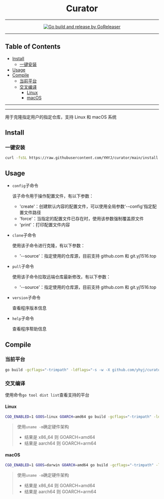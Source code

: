 <h1 align="center">Curator</h1>

<!-- File: README.md -->
<!-- Author: YJ -->
<!-- Email: yj1516268@outlook.com -->
<!-- Created Time: 2023-04-18 13:19:11 -->

---

<p align="center">
  <a href="https://github.com/YHYJ/curator/actions/workflows/release.yml"><img src="https://github.com/YHYJ/curator/actions/workflows/release.yml/badge.svg" alt="Go build and release by GoReleaser"></a>
</p>

---

## Table of Contents

<!-- vim-markdown-toc GFM -->

* [Install](#install)
  * [一键安装](#一键安装)
* [Usage](#usage)
* [Compile](#compile)
  * [当前平台](#当前平台)
  * [交叉编译](#交叉编译)
    * [Linux](#linux)
    * [macOS](#macos)

<!-- vim-markdown-toc -->

---

<!-------------------------------------------------------------->
<!--       _                                                  -->
<!--   ___| | ___  _ __   ___       _ __ ___ _ __   ___  ___  -->
<!--  / __| |/ _ \| '_ \ / _ \_____| '__/ _ \ '_ \ / _ \/ __| -->
<!-- | (__| | (_) | | | |  __/_____| | |  __/ |_) | (_) \__ \ -->
<!--  \___|_|\___/|_| |_|\___|     |_|  \___| .__/ \___/|___/ -->
<!--                                        |_|               -->
<!-------------------------------------------------------------->

---

用于克隆指定用户的指定仓库，支持 Linux 和 macOS 系统

## Install

### 一键安装

```bash
curl -fsSL https://raw.githubusercontent.com/YHYJ/curator/main/install.sh | sudo bash -s
```

## Usage

- `config`子命令

  该子命令用于操作配置文件，有以下参数：

  - 'create'：创建默认内容的配置文件，可以使用全局参数'--config'指定配置文件路径
  - 'force'：当指定的配置文件已存在时，使用该参数强制覆盖原文件
  - 'print'：打印配置文件内容

- `clone`子命令

  使用该子命令进行克隆，有以下参数：

  - '--source'：指定使用的仓库源，目前支持 github.com 和 git.yj1516.top

- `pull`子命令

  使用该子命令拉取远端仓库最新修改，有以下参数：

  - '--source'：指定使用的仓库源，目前支持 github.com 和 git.yj1516.top

- `version`子命令

  查看程序版本信息

- `help`子命令

  查看程序帮助信息

## Compile

### 当前平台

```bash
go build -gcflags="-trimpath" -ldflags="-s -w -X github.com/yhyj/curator/general.GitCommitHash=`git rev-parse HEAD` -X github.com/yhyj/curator/general.BuildTime=`date +%s` -X github.com/yhyj/curator/general.BuildBy=$USER" -o build/curator main.go
```

### 交叉编译

使用命令`go tool dist list`查看支持的平台

#### Linux

```bash
CGO_ENABLED=1 GOOS=linux GOARCH=amd64 go build -gcflags="-trimpath" -ldflags="-s -w -X github.com/yhyj/curator/general.GitCommitHash=`git rev-parse HEAD` -X github.com/yhyj/curator/general.BuildTime=`date +%s` -X github.com/yhyj/curator/general.BuildBy=$USER" -o build/curator main.go
```

> 使用`uname -m`确定硬件架构
>
> - 结果是 x86_64 则 GOARCH=amd64
> - 结果是 aarch64 则 GOARCH=arm64

#### macOS

```bash
CGO_ENABLED=1 GOOS=darwin GOARCH=amd64 go build -gcflags="-trimpath" -ldflags="-s -w -X github.com/yhyj/curator/general.GitCommitHash=`git rev-parse HEAD` -X github.com/yhyj/curator/general.BuildTime=`date +%s` -X github.com/yhyj/curator/general.BuildBy=$USER" -o build/curator main.go
```

> 使用`uname -m`确定硬件架构
>
> - 结果是 x86_64 则 GOARCH=amd64
> - 结果是 aarch64 则 GOARCH=arm64
